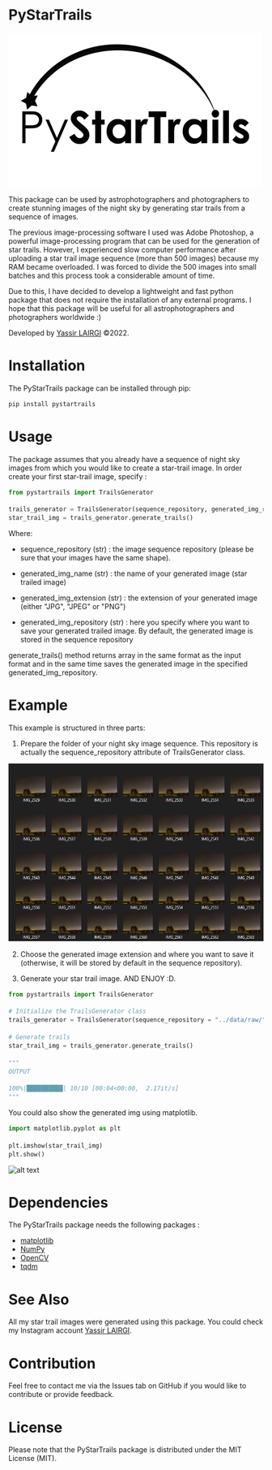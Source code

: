 # PyStarTrails

![alt text](/examples/logo.png "Image sequence repository")

This package can be used by astrophotographers and photographers to create stunning images of the night sky by generating star trails from a sequence of images.

The previous image-processing software I used was Adobe Photoshop, a powerful image-processing program that can be used for the generation of star trails. However, I experienced slow computer performance after uploading a star trail image sequence (more than 500 images) because my RAM became overloaded. I was forced to divide the 500 images into small batches and this process took a considerable amount of time. 

Due to this, I have decided to develop a lightweight and fast python package that does not require the installation of any external programs. I hope that this package will be useful for all astrophotographers and photographers worldwide :) 

Developed by [Yassir LAIRGI](https://lairgiyassir.github.io/) ©2022. 
# Installation
The PyStarTrails package can be installed through pip:

```bash
pip install pystartrails
```

# Usage
The package assumes that you already have a sequence of night sky images from which you would like to create a star-trail image. In order create your first star-trail image, specify : 

``` python
from pystartrails import TrailsGenerator

trails_generator = TrailsGenerator(sequence_repository, generated_img_repository, generated_img_extension, generated_img_name)
star_trail_img = trails_generator.generate_trails()
```
Where:

- sequence_repository (str) : the image sequence repository (please be sure that your images have the same shape).

- generated_img_name (str) : the name of your generated image (star trailed image) 

- generated_img_extension (str) : the extension of your generated image (either "JPG", "JPEG" or "PNG") 

- generated_img_repository (str) : here you specify where you want to save your generated trailed image. By default, the generated image is stored in the sequence repository

generate_trails() method returns array in the same format as the input format and in the same time saves the generated image in the specified generated_img_repository. 


# Example

This example is structured in three parts:

1. Prepare the folder of your night sky image sequence. This repository is actually the sequence_repository attribute of TrailsGenerator class. 

![alt text](https://raw.githubusercontent.com/lairgiyassir/pystartrails/main/examples/img_sequence.png?raw=true "Image sequence repository")

2. Choose the generated image extension and where you want to save it (otherwise, it will be stored by default in the sequence repository).

3. Generate your star trail image. AND ENJOY :D. 

``` python
from pystartrails import TrailsGenerator

# Initialize the TrailsGenerator class
trails_generator = TrailsGenerator(sequence_repository = "../data/raw/" , generated_img_extension = "JPG", generated_img_name = "trailed_img")

# Generate trails
star_trail_img = trails_generator.generate_trails()

"""
OUTPUT

100%|██████████| 10/10 [00:04<00:00,  2.17it/s]
"""
```

You could also show the generated img using matplotlib. 

``` python
import matplotlib.pyplot as plt 

plt.imshow(star_trail_img)
plt.show()

```
![alt text](https://raw.githubusercontent.com/lairgiyassir/pystartrails/main/examples/generated_img.jpg?raw=true "The generated image")



# Dependencies
The PyStarTrails package needs the following packages :

* [matplotlib](https://matplotlib.org/stable/index.html)
* [NumPy](https://numpy.org/)
* [OpenCV](https://opencv.org/)
* [tqdm](https://tqdm.github.io/)


# See Also
All my star trail images were generated using this package. You could check my Instagram account [Yassir LAIRGI](https://www.instagram.com/lairgi_yassir).

# Contribution
Feel free to contact me via the Issues tab on GitHub if you would like to contribute or provide feedback.

# License
Please note that the PyStarTrails package is distributed under the MIT License (MIT).
